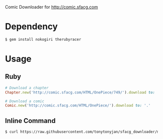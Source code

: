 Comic Downloader for http://comic.sfacg.com

Dependency
==========

```bash
$ gem install nokogiri therubyracer
```

Usage
=====

Ruby
----

```ruby
# Download a chapter
Chapter.new('http://comic.sfacg.com/HTML/OnePiece/749/').download to: '.'

# Download a comic
Comic.new('http://comic.sfacg.com/HTML/OnePiece/').download to: '.'
```

Inline Command
--------------

```bash
$ curl https://raw.githubusercontent.com/tonytonyjan/sfacg_downloader/master/sfacg.rb | ruby - http://comic.sfacg.com/HTML/JJDJR/
```